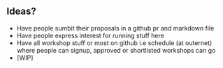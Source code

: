 

## Ideas?
- Have people sumbit their proposals in a github pr and markdown file
- Have people express interest for running stuff here
- Have all workshop stuff or most on github i.e schedule (at outernet) where people can signup, approved or shortlisted workshops can go
- [WIP]

